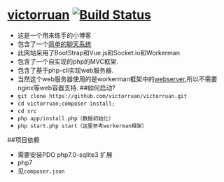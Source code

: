 # [victorruan](https://github.com/victorruan/victorruan) [![Build Status](https://travis-ci.org/victorruan/victorruan.svg?branch=master)](https://travis-ci.org/victorruan/victorruan)
* 这是一个用来练手的小博客
* 包含了一个[简单的聊天系统](http://victorruan.fanfantec.com/chat)
* 此网站采用了BootStrap和Vue.js和Socket.io和Workerman
* 包含了一个自实现的php的MVC框架.
* 包含了基于php-cli实现web服务器.
* 当然这个web服务器使用的是workerman框架中的[webserver](http://doc3.workerman.net/advanced/webserver.html),所以不需要nginx等web容器支持.
##如何启动?
* ```git clone https://github.com/victorruan/victorruan.git```
* ```cd victorruan;composer install;```
* ```cd src```
* ```php app/install.php（数据初始化）```
* ```php start.php start（这里参考workerman框架）``` 

##项目依赖
* 需要安装PDO php7.0-sqlite3 扩展
* php7
* 见`composer.json`
